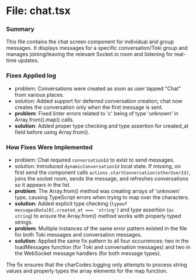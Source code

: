 # File: chat.tsx

### Summary
This file contains the chat screen component for individual and group messages. It displays messages for a specific conversation/Toki group and manages joining/leaving the relevant Socket.io room and listening for real-time updates.

### Fixes Applied log
- problem: Conversations were created as soon as user tapped "Chat" from various places.
- solution: Added support for deferred conversation creation; chat now creates the conversation only when the first message is sent.
- **problem**: Fixed linter errors related to 'c' being of type 'unknown' in Array.from().map() calls.
- **solution**: Added proper type checking and type assertion for created_at field before using Array.from().

### How Fixes Were Implemented
- problem: Chat required `conversationId` to exist to send messages.
- solution: Introduced `dynamicConversationId` local state. If missing, on first send the component calls `actions.startConversation(otherUserId)`, joins the socket room, sends the message, and refreshes conversations so it appears in the list.
- **problem**: The Array.from() method was creating arrays of 'unknown' type, causing TypeScript errors when trying to map over the characters.
- **solution**: Added explicit type checking (`typeof messagesData[0].created_at === 'string'`) and type assertion (`as string`) to ensure the Array.from() method works with properly typed strings.
- **problem**: Multiple instances of the same error pattern existed in the file for both Toki messages and conversation messages.
- **solution**: Applied the same fix pattern to all four occurrences: two in the loadMessages function (for Toki and conversation messages) and two in the WebSocket message handlers (for both message types).

The fix ensures that the charCodes logging only attempts to process string values and properly types the array elements for the map function. 